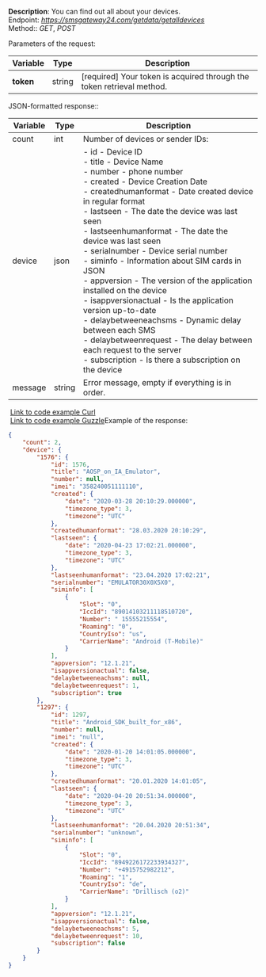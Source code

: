 **Description**: You can find out all about your devices.  
Endpoint: *https://smsgateway24.com/getdata/getalldevices*  
Method:: *GET*, *POST*

Parameters of the request:

|Variable|Type|Description|
|---|---|---|
|**token**|string|[required] Your token is acquired through the token retrieval method.|

  

JSON-formatted response::

|Variable|Type|Description|
|---|---|---|
|count|int|Number of devices or sender IDs:|
|device|json|- id - Device ID<br>- title - Device Name<br>- number - phone number<br>- created - Device Creation Date<br>- createdhumanformat - Date created device in regular format<br>- lastseen - The date the device was last seen<br>- lastseenhumanformat - The date the device was last seen<br>- serialnumber - Device serial number<br>- siminfo - Information about SIM cards in JSON<br>- appversion - The version of the application installed on the device<br>- isappversionactual - Is the application version up-to-date<br>- delaybetweeneachsms - Dynamic delay between each SMS<br>- delaybetweenrequest - The delay between each request to the server<br>- subscription - Is there a subscription on the device|
|message|string|Error message, empty if everything is in order.|

 [Link to code example Curl](https://github.com/smsgateway24/phpexample/blob/master/src/curl/gettoken.php)  
 [Link to code example Guzzle](https://github.com/smsgateway24/phpexample/blob/master/src/guzzle/gettoken.php)Example of the response:  

```json
{
    "count": 2,
    "device": {
        "1576": {
            "id": 1576,
            "title": "AOSP_on_IA_Emulator",
            "number": null,
            "imei": "358240051111110",
            "created": {
                "date": "2020-03-28 20:10:29.000000",
                "timezone_type": 3,
                "timezone": "UTC"
            },
            "createdhumanformat": "28.03.2020 20:10:29",
            "lastseen": {
                "date": "2020-04-23 17:02:21.000000",
                "timezone_type": 3,
                "timezone": "UTC"
            },
            "lastseenhumanformat": "23.04.2020 17:02:21",
            "serialnumber": "EMULATOR30X0X5X0",
            "siminfo": [
                {
                    "Slot": "0",
                    "IccId": "89014103211118510720",
                    "Number": " 15555215554",
                    "Roaming": "0",
                    "CountryIso": "us",
                    "CarrierName": "Android (T-Mobile)"
                }
            ],
            "appversion": "12.1.21",
            "isappversionactual": false,
            "delaybetweeneachsms": null,
            "delaybetweenrequest": 1,
            "subscription": true
        },
        "1297": {
            "id": 1297,
            "title": "Android_SDK_built_for_x86",
            "number": null,
            "imei": "null",
            "created": {
                "date": "2020-01-20 14:01:05.000000",
                "timezone_type": 3,
                "timezone": "UTC"
            },
            "createdhumanformat": "20.01.2020 14:01:05",
            "lastseen": {
                "date": "2020-04-20 20:51:34.000000",
                "timezone_type": 3,
                "timezone": "UTC"
            },
            "lastseenhumanformat": "20.04.2020 20:51:34",
            "serialnumber": "unknown",
            "siminfo": [
                {
                    "Slot": "0",
                    "IccId": "8949226172233934327",
                    "Number": "+4915752982212",
                    "Roaming": "1",
                    "CountryIso": "de",
                    "CarrierName": "Drillisch (o2)"
                }
            ],
            "appversion": "12.1.21",
            "isappversionactual": false,
            "delaybetweeneachsms": 5,
            "delaybetweenrequest": 10,
            "subscription": false
        }
    }
}
```